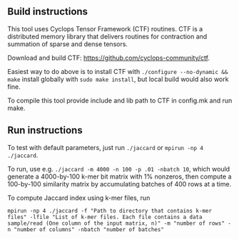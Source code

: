 ## Build instructions

This tool uses Cyclops Tensor Framework (CTF) routines. CTF is a distributed memory library that delivers routines for contraction and summation of sparse and dense tensors.

Download and build CTF: https://github.com/cyclops-community/ctf. 

Easiest way to do above is to install CTF with `./configure --no-dynamic && make` install globally with `sudo make install`, but local build would also work fine.

To compile this tool provide include and lib path to CTF in config.mk and run make.

## Run instructions

To test with default parameters, just run `./jaccard` or `mpirun -np 4 ./jaccard`.

To run, use e.g. `./jaccard -m 4000 -n 100 -p .01 -nbatch 10`, which would generate a 4000-by-100 k-mer bit matrix with 1% nonzeros, then compute a 100-by-100 similarity matrix by accumulating batches of 400 rows at a time.

To compute Jaccard index using k-mer files, run

`mpirun -np 4 ./jaccard -f "Path to directory that contains k-mer files" -lfile "List of k-mer files. Each file contains a data sample/read (One column of the input matrix, n)" -m "number of rows" -n "number of columns" -nbatch "number of batches"`
